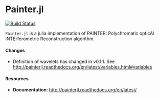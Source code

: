Painter.jl
==========

[![Build Status](https://travis-ci.org/andferrari/Painter.jl.svg?branch=master)](https://travis-ci.org/andferrari/Painter.jl)

``Painter.jl`` is a julia implementation of PAINTER: Polychromatic
opticAl INTErferometric Reconstruction algorithm.

#### Changes

* Definition of wavelets has changed in v0.1.1. See <http://painterjl.readthedocs.org/en/latest/variables.html#variables>

#### Resources

* **Documentation**: <http://painterjl.readthedocs.org/en/latest/>
